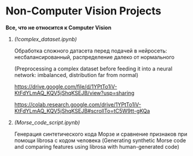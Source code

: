 # Non-Computer Vision Projects

<b>Все, что не относится к Computer Vision</b>

1. <i>(!complex_dataset.ipynb)</i>

   Обработка сложного датасета перед подачей в нейросеть: несбалансированный, распределение далеко от нормального
   
   (Preprocessing a complex dataset before feeding it into a neural network: imbalanced, distribution far from normal)
   
   https://drive.google.com/file/d/1YPtTo1iV-KtFdYLmAQ_KQV5jShqKSEJB/view?usp=sharing

   https://colab.research.google.com/drive/1YPtTo1iV-KtFdYLmAQ_KQV5jShqKSEJB#scrollTo=tC5W9tt-gKQa

2. <i>(Morse_code_script.ipynb)</i>

    Генерация синтетического кода Морзе и сравнение признаков при помощи librosa с кодом человека
    (Generating synthetic Morse code and comparing features using librosa with human-generated code)
